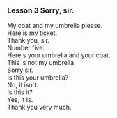 ### Lesson 3   Sorry, sir.
My coat and my <span title="雨伞">umbrella</span> please.<br />
Here is my <span title="票">ticket</span>.<br />
Thank you, sir.<br />
Number five.<br />
Here's your <span title="雨伞">umbrella</span> and your coat.<br />
This is not my <span title="雨伞">umbrella</span>.<br />
Sorry sir.<br />
Is this your <span title="雨伞">umbrella</span>?<br />
No, it isn't.<br />
Is this it?<br />
Yes, it is.<br />
Thank you very much.<br />
